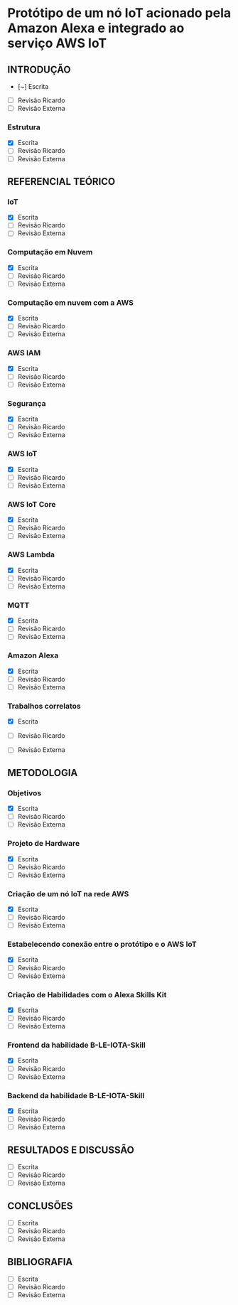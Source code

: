 # Protótipo de um nó IoT acionado pela Amazon Alexa e integrado ao serviço AWS IoT

## INTRODUÇÃO
- [~] Escrita
- [ ] Revisão Ricardo
- [ ] Revisão Externa

### Estrutura
- [x] Escrita
- [ ] Revisão Ricardo
- [ ] Revisão Externa

## REFERENCIAL TEÓRICO

### IoT
- [x] Escrita
- [ ] Revisão Ricardo
- [ ] Revisão Externa
### Computação em Nuvem
- [x] Escrita
- [ ] Revisão Ricardo
- [ ] Revisão Externa
### Computação em nuvem com a AWS
- [x] Escrita
- [ ] Revisão Ricardo
- [ ] Revisão Externa
### AWS IAM
- [x] Escrita
- [ ] Revisão Ricardo
- [ ] Revisão Externa
### Segurança
- [x] Escrita
- [ ] Revisão Ricardo
- [ ] Revisão Externa
### AWS IoT
- [x] Escrita
- [ ] Revisão Ricardo
- [ ] Revisão Externa
### AWS IoT Core
- [x] Escrita
- [ ] Revisão Ricardo
- [ ] Revisão Externa
### AWS Lambda
- [x] Escrita
- [ ] Revisão Ricardo
- [ ] Revisão Externa
### MQTT
- [x] Escrita
- [ ] Revisão Ricardo
- [ ] Revisão Externa
### Amazon Alexa
- [x] Escrita
- [ ] Revisão Ricardo
- [ ] Revisão Externa
### Trabalhos correlatos
- [x] Escrita
- [ ] Revisão Ricardo
- [ ] Revisão Externa


## METODOLOGIA

### Objetivos
- [x] Escrita
- [ ] Revisão Ricardo
- [ ] Revisão Externa
### Projeto de Hardware
- [x] Escrita
- [ ] Revisão Ricardo
- [ ] Revisão Externa
### Criação de um nó IoT na rede AWS
- [x] Escrita
- [ ] Revisão Ricardo
- [ ] Revisão Externa
### Estabelecendo conexão entre o protótipo e o AWS IoT
- [x] Escrita
- [ ] Revisão Ricardo
- [ ] Revisão Externa
### Criação de Habilidades com o Alexa Skills Kit
- [x] Escrita
- [ ] Revisão Ricardo
- [ ] Revisão Externa
### Frontend da habilidade B-LE-IOTA-Skill
- [x] Escrita
- [ ] Revisão Ricardo
- [ ] Revisão Externa
### Backend da habilidade B-LE-IOTA-Skill
- [x] Escrita
- [ ] Revisão Ricardo
- [ ] Revisão Externa

## RESULTADOS E DISCUSSÃO
- [ ] Escrita
- [ ] Revisão Ricardo
- [ ] Revisão Externa

## CONCLUSÕES
- [ ] Escrita
- [ ] Revisão Ricardo
- [ ] Revisão Externa

## BIBLIOGRAFIA
- [ ] Escrita
- [ ] Revisão Ricardo
- [ ] Revisão Externa
